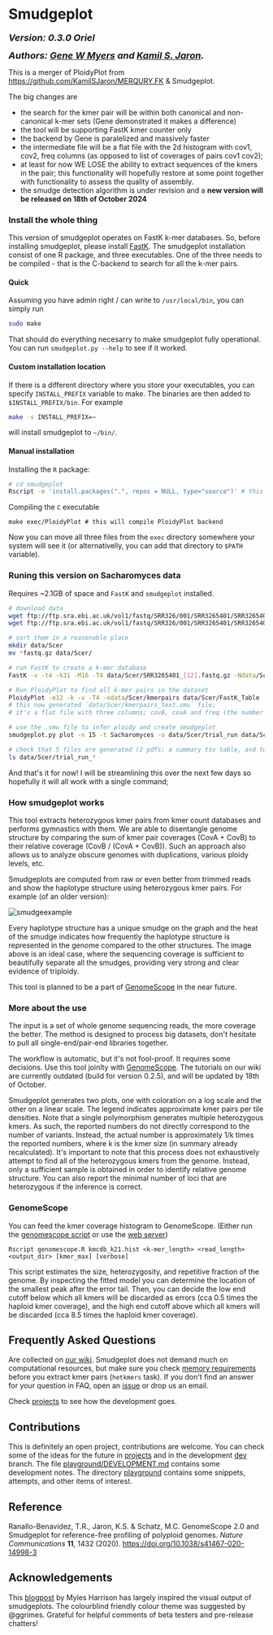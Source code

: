 # Smudgeplot 

<font size ="4">**_Version: 0.3.0 Oriel_**</font>

<font size ="4">**_Authors: [Gene W Myers](https://github.com/thegenemyers) and [Kamil S. Jaron](https://github.com/KamilSJaron)._**</font>

This is a merger of PloidyPlot from https://github.com/KamilSJaron/MERQURY.FK & Smudgeplot. 

The big changes are
 + the search for the kmer pair will be within both canonical and non-canonical k-mer sets (Gene demonstrated it makes a difference)
 + the tool will be supporting FastK kmer counter only
 + the backend by Gene is paralelized and massively faster
 + the intermediate file will be a flat file with the 2d histogram with cov1, cov2, freq columns (as opposed to list of coverages of pairs cov1 cov2);
 + at least for now WE LOSE the ability to extract sequences of the kmers in the pair; this functionality will hopefully restore at some point together with functionality to assess the quality of assembly.
 + the smudge detection algorithm is under revision and a **new version will be released on 18th of October 2024**

### Install the whole thing
 
This version of smudgeplot operates on FastK k-mer databases. So, before installing smudgeplot, please install [FastK](https://github.com/thegenemyers/FASTK). The smudgeplot installation consist of one R package, and three executables. One of the three needs to be compiled - that is the C-backend to search for all the k-mer pairs.

#### Quick

Assuming you have admin right / can write to `/usr/local/bin`, you can simply run

```bash
sudo make
```
That should do everything necesarry to make smudgeplot fully operational. You can run `smudgeplot.py --help` to see if it worked.

#### Custom installation location

If there is a different directory where you store your executables, you can specify `INSTALL_PREFIX` variable to make. The binaries are then added to `$INSTALL_PREFIX/bin`. For example

```bash
make -s INSTALL_PREFIX=~
```

will install smudgeplot to `~/bin/`.

#### Manual installation

Installing the `R` package:

```bash
# cd smudgeplot
Rscript -e 'install.packages(".", repos = NULL, type="source")' # this will install smudgeplot R package;
```

Compiling the `C` executable

```
make exec/PloidyPlot # this will compile PloidyPlot backend
```

Now you can move all three files from the `exec` directory somewhere your system will see it (or alternativelly, you can add that directory to `$PATH` variable).

### Runing this version on Sacharomyces data
Requires ~2.1GB of space and `FastK` and `smudgeplot` installed.

```bash
# download data
wget ftp://ftp.sra.ebi.ac.uk/vol1/fastq/SRR326/001/SRR3265401/SRR3265401_1.fastq.gz
wget ftp://ftp.sra.ebi.ac.uk/vol1/fastq/SRR326/001/SRR3265401/SRR3265401_2.fastq.gz

# sort them in a reasonable place
mkdir data/Scer
mv *fastq.gz data/Scer/

# run FastK to create a k-mer database
FastK -v -t4 -k31 -M16 -T4 data/Scer/SRR3265401_[12].fastq.gz -Ndata/Scer/FastK_Table

# Run PloidyPlot to find all k-mer pairs in the dataset
PloidyPlot -e12 -k -v -T4 -odata/Scer/kmerpairs data/Scer/FastK_Table
# this now generated `data/Scer/kmerpairs_text.smu` file;
# it's a flat file with three columns; covB, covA and freq (the number of k-mer pairs with these respective coverages)

# use the .smu file to infer ploidy and create smudgeplot
smudgeplot.py plot -n 15 -t Sacharomyces -o data/Scer/trial_run data/Scer/kmerpairs_text.smu

# check that 5 files are generated (2 pdfs; a summary tsv table, and two txt logs)
ls data/Scer/trial_run_*
```

And that's it for now! I will be streamlining this over the next few days so hopefully it will all work with a single command;

### How smudgeplot works

This tool extracts heterozygous kmer pairs from kmer count databases and performs gymnastics with them. We are able to disentangle genome structure by comparing the sum of kmer pair coverages (CovA + CovB) to their relative coverage (CovB / (CovA + CovB)). Such an approach also allows us to analyze obscure genomes with duplications, various ploidy levels, etc.

Smudgeplots are computed from raw or even better from trimmed reads and show the haplotype structure using heterozygous kmer pairs. For example (of an older version):

![smudgeexample](https://user-images.githubusercontent.com/8181573/45959760-f1032d00-c01a-11e8-8576-ff0512c33da9.png)

Every haplotype structure has a unique smudge on the graph and the heat of the smudge indicates how frequently the haplotype structure is represented in the genome compared to the other structures. The image above is an ideal case, where the sequencing coverage is sufficient to beautifully separate all the smudges, providing very strong and clear evidence of triploidy.

This tool is planned to be a part of [GenomeScope](https://github.com/tbenavi1/genomescope2.0) in the near future.

### More about the use

The input is a set of whole genome sequencing reads, the more coverage the better. The method is designed to process big datasets, don't hesitate to pull all single-end/pair-end libraries together.

The workflow is automatic, but it's not fool-proof. It requires some decisions. Use this tool joinlty with [GenomeScope](https://github.com/tbenavi1/genomescope2.0). The tutorials on our wiki are currently outdated (build for version 0.2.5), and will be updated by 18th of October. 

Smudgeplot generates two plots, one with coloration on a log scale and the other on a linear scale. The legend indicates approximate kmer pairs per tile densities. Note that a single polymorphism generates multiple heterozygous kmers. As such, the reported numbers do not directly correspond to the number of variants. Instead, the actual number is approximately 1/k times the reported numbers, where k is the kmer size (in summary already recalculated). It's important to note that this process does not exhaustively attempt to find all of the heterozygous kmers from the genome. Instead, only a sufficient sample is obtained in order to identify relative genome structure. You can also report the minimal number of loci that are heterozygous if the inference is correct.

### GenomeScope

You can feed the kmer coverage histogram to GenomeScope. (Either run the [genomescope script](https://github.com/schatzlab/genomescope/blob/master/genomescope.R) or use the [web server](http://qb.cshl.edu/genomescope/))

```
Rscript genomescope.R kmcdb_k21.hist <k-mer_length> <read_length> <output_dir> [kmer_max] [verbose]
```

This script estimates the size, heterozygosity, and repetitive fraction of the genome. By inspecting the fitted model you can determine the location of the smallest peak after the error tail. Then, you can decide the low end cutoff below which all kmers will be discarded as errors (cca 0.5 times the haploid kmer coverage), and the high end cutoff above which all kmers will be discarded (cca 8.5 times the haploid kmer coverage).

## Frequently Asked Questions

Are collected on [our wiki](https://github.com/KamilSJaron/smudgeplot/wiki/FAQ). Smudgeplot does not demand much on computational resources, but make sure you check [memory requirements](https://github.com/KamilSJaron/smudgeplot/wiki/smudgeplot-hetkmers#memory-requirements) before you extract kmer pairs (`hetkmers` task). If you don't find an answer for your question in FAQ, open an [issue](https://github.com/KamilSJaron/smudgeplot/issues/new/choose) or drop us an email.

Check [projects](https://github.com/KamilSJaron/smudgeplot/projects) to see how the development goes.

## Contributions

This is definitely an open project, contributions are welcome. You can check some of the ideas for the future in [projects](https://github.com/KamilSJaron/smudgeplot/projects) and in the development [dev](https://github.com/KamilSJaron/smudgeplot/tree/dev) branch. The file [playground/DEVELOPMENT.md](playground/DEVELOPMENT.md) contains some development notes. The directory [playground](playground) contains some snippets, attempts, and other items of interest.

## Reference

Ranallo-Benavidez, T.R., Jaron, K.S. & Schatz, M.C. GenomeScope 2.0 and Smudgeplot for reference-free profiling of polyploid genomes. *Nature Communications* **11**, 1432 (2020). https://doi.org/10.1038/s41467-020-14998-3

## Acknowledgements

This [blogpost](http://www.everydayanalytics.ca/2014/09/5-ways-to-do-2d-histograms-in-r.html) by Myles Harrison has largely inspired the visual output of smudgeplots. The colourblind friendly colour theme was suggested by @ggrimes. Grateful for helpful comments of beta testers and pre-release chatters!
